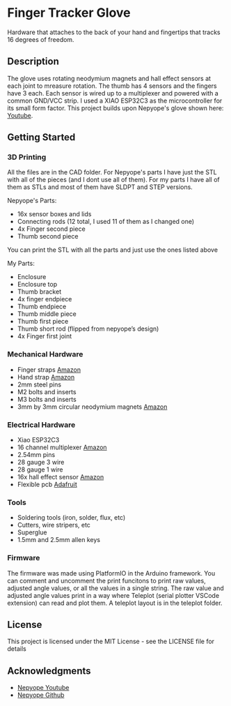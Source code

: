 # Finger Tracker Glove

Hardware that attaches to the back of your hand and fingertips that tracks 16 degrees of freedom. 

## Description

The glove uses rotating neodymium magnets and hall effect sensors at each joint to mreasure rotation. The thumb has 4 sensors and the fingers have 3 each. Each sensor is wired up to a multiplexer and powered with a common GND/VCC strip. I used a XIAO ESP32C3 as the microcontroller for its small form factor. This project builds upon Nepyope's glove shown here: [Youtube](https://www.youtube.com/watch?v=iPtgvh6fNdQ).

## Getting Started

### 3D Printing

All the files are in the CAD folder. For Nepyope's parts I have just the STL with all of the pieces (and I dont use all of them). For my parts I have all of them as STLs and most of them have SLDPT and STEP versions.

Nepyope's Parts:
* 16x sensor boxes and lids
* Connecting rods (12 total, I used 11 of them as I changed one)
* 4x Finger second piece
* Thumb second piece

You can print the STL with all the parts and just use the ones listed above


My Parts:
* Enclosure
* Enclosure top
* Thumb bracket
* 4x finger endpiece
* Thumb endpiece
* Thumb middle piece
* Thumb first piece
* Thumb short rod (flipped from nepyope’s design)
* 4x Finger first joint


### Mechanical Hardware

* Finger straps [Amazon](https://www.amazon.com/dp/B0CJ52WJZY?ref=ppx_yo2ov_dt_b_fed_asin_title&th=1)
* Hand strap [Amazon](https://www.amazon.com/dp/B07CWV5JCT?ref=ppx_yo2ov_dt_b_fed_asin_title)
* 2mm steel pins
* M2 bolts and inserts
* M3 bolts and inserts
* 3mm by 3mm circular neodymium magnets [Amazon](https://www.amazon.com/dp/B0CCXYF5TR?ref=ppx_yo2ov_dt_b_fed_asin_title)

### Electrical Hardware

* Xiao ESP32C3
* 16 channel multiplexer [Amazon](https://www.amazon.com/dp/B01DLHKLNE?psc=1&ref=ppx_yo2ov_dt_b_product_details)
* 2.54mm pins
* 28 gauge 3 wire
* 28 gauge 1 wire
* 16x hall effect sensor [Amazon](https://www.amazon.com/dp/B09XQPCYNX?ref=ppx_yo2ov_dt_b_fed_asin_title)
* Flexible pcb [Adafruit](https://www.adafruit.com/product/1518?gad_source=1&gclid=CjwKCAjwufq2BhAmEiwAnZqw8sdsNhCVOsYyNnKK1pq94dwK_rFcY--OIT8TiFCtQYdgxBPCs89ElxoCQ-cQAvD_BwE)

### Tools

* Soldering tools (iron, solder, flux, etc)
* Cutters, wire stripers, etc
* Superglue
* 1.5mm and 2.5mm allen keys

### Firmware

The firmware was made using PlatformIO in the Arduino framework. You can comment and uncomment the print funcitons to print raw values, adjusted angle values, or all the values in a single string. The raw value and adjusted angle values print in a way where Teleplot (serial plotter VSCode extension) can read and plot them. A teleplot layout is in the teleplot folder.

## License

This project is licensed under the MIT License - see the LICENSE file for details

## Acknowledgments

* [Nepyope Youtube](https://www.youtube.com/watch?v=iPtgvh6fNdQ)
* [Nepyope Github](https://github.com/nepyope/Project-Homunculus/tree/main)
